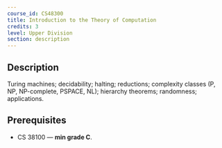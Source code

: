 ```yaml
---
course_id: CS48300
title: Introduction to the Theory of Computation
credits: 3
level: Upper Division
section: description
---
```


## Description
Turing machines; decidability; halting; reductions; complexity classes (P, NP, NP-complete, PSPACE, NL); hierarchy theorems; randomness; applications.

## Prerequisites
- CS 38100 — **min grade C**.
